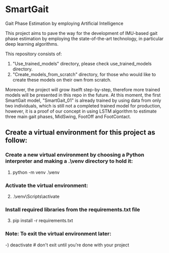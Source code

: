 # SmartGait
Gait Phase Estimation by employing Artificial Intelligence

This project aims to pave the way for the development of IMU-based gait phase estimation by employing the state-of-the-art technology, in particular deep learning algorithms.

This repository consists of:
1) "Use_trained_models" directory, please check use_trained_models directory.
2) "Create_models_from_scratch" directory, for those who would like to create these models on their own from scratch.

Moreover, the project will grow itselft step-by-step, therefore more trained models will be presented in this repo in the future.
At this moment, the first SmartGait model, "SmartGait_01" is already trained by using data from only two individuals, which is still not a completed trained model for production, however, it is a proof of our concept in using LSTM algorithm to estimate three main gait phases, MidSwing, FootOff and FootContact.

## Create a virtual environment for this project as follow:
### Create a new virtual environment by choosing a Python interpreter and making a .\venv directory to hold it:
1) python -m venv .\venv
### Activate the virtual environment:
2) .\venv\Scripts\activate
### Install required libraries from the requirements.txt file
3) pip install -r requirements.txt

### Note: To exit the virtual environment later:
-) deactivate  # don't exit until you're done with your project